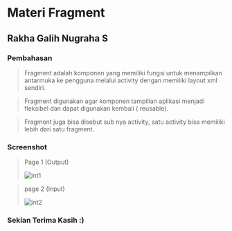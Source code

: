 # Materi Fragment
## Rakha Galih Nugraha S
### Pembahasan
> Fragment adalah komponen yang memiliki fungsi untuk menampilkan antarmuka ke
pengguna melalui activity dengan memiliki layout xml sendiri.

> Fragment digunakan agar
komponen tampillan aplikasi menjadi fleksibel dan dapat digunakan kembali ( reusable). 

> Fragment juga bisa disebut sub nya activity, satu activity bisa memiliki lebih dari satu fragment.

### Screenshot

> Page 1 (Output)
> 
> ![int1](https://user-images.githubusercontent.com/54633534/108662387-c75ad280-7500-11eb-974f-bf7b90cc1c5a.jpg)

> page 2 (Input)
> 
> ![int2](https://user-images.githubusercontent.com/54633534/108662425-df325680-7500-11eb-9514-49c6fb753914.jpg)

### Sekian Terima Kasih :)
